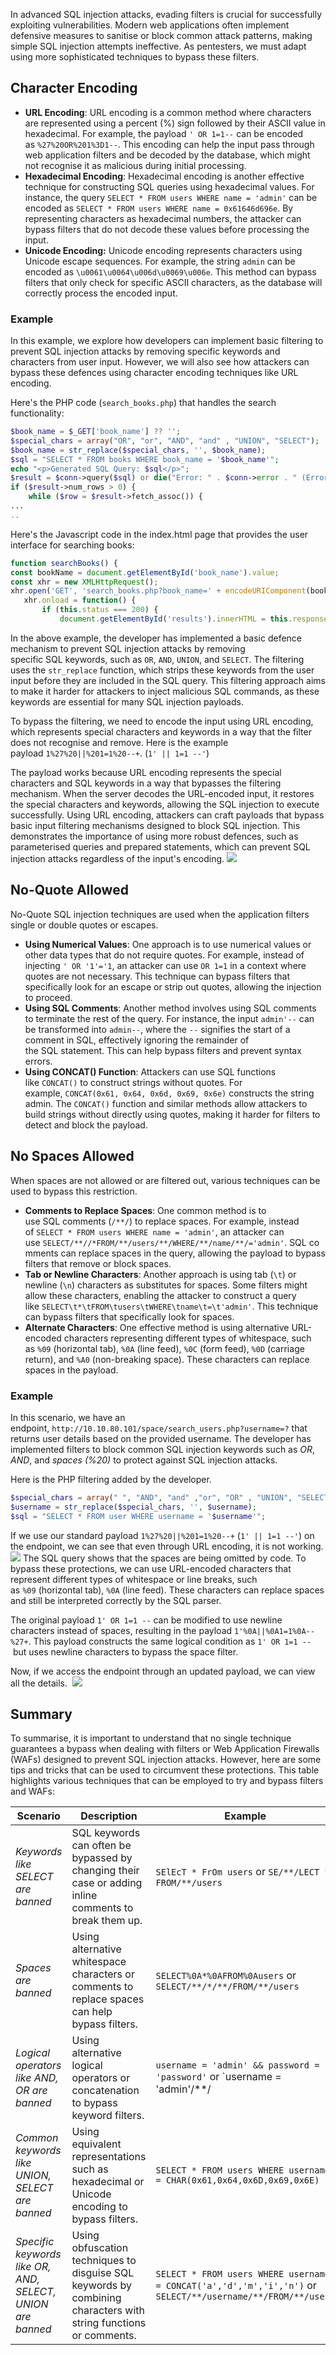 In advanced SQL injection attacks, evading filters is crucial for successfully exploiting vulnerabilities. Modern web applications often implement defensive measures to sanitise or block common attack patterns, making simple SQL injection attempts ineffective. As pentesters, we must adapt using more sophisticated techniques to bypass these filters. 

## Character Encoding
- **URL Encoding**: URL encoding is a common method where characters are represented using a percent (%) sign followed by their ASCII value in hexadecimal. For example, the payload `' OR 1=1--` can be encoded as `%27%20OR%201%3D1--`. This encoding can help the input pass through web application filters and be decoded by the database, which might not recognise it as malicious during initial processing.
- **Hexadecimal Encoding**: Hexadecimal encoding is another effective technique for constructing SQL queries using hexadecimal values. For instance, the query `SELECT * FROM users WHERE name = 'admin'` can be encoded as `SELECT * FROM users WHERE name = 0x61646d696e`. By representing characters as hexadecimal numbers, the attacker can bypass filters that do not decode these values before processing the input.
- **Unicode Encoding:** Unicode encoding represents characters using Unicode escape sequences. For example, the string `admin` can be encoded as `\u0061\u0064\u006d\u0069\u006e`. This method can bypass filters that only check for specific ASCII characters, as the database will correctly process the encoded input.

### Example
In this example, we explore how developers can implement basic filtering to prevent SQL injection attacks by removing specific keywords and characters from user input. However, we will also see how attackers can bypass these defences using character encoding techniques like URL encoding.

Here's the PHP code (`search_books.php`) that handles the search functionality:
```php
$book_name = $_GET['book_name'] ?? '';
$special_chars = array("OR", "or", "AND", "and" , "UNION", "SELECT");
$book_name = str_replace($special_chars, '', $book_name);
$sql = "SELECT * FROM books WHERE book_name = '$book_name'";
echo "<p>Generated SQL Query: $sql</p>";
$result = $conn->query($sql) or die("Error: " . $conn->error . " (Error Code: " . $conn->errno . ")");
if ($result->num_rows > 0) {
    while ($row = $result->fetch_assoc()) {
...
..
```

Here's the Javascript code in the index.html page that provides the user interface for searching books:
```javascript
function searchBooks() {
const bookName = document.getElementById('book_name').value;
const xhr = new XMLHttpRequest();
xhr.open('GET', 'search_books.php?book_name=' + encodeURIComponent(bookName), true);
   xhr.onload = function() {
       if (this.status === 200) {
           document.getElementById('results').innerHTML = this.responseText;
```

In the above example, the developer has implemented a basic defence mechanism to prevent SQL injection attacks by removing specific SQL keywords, such as `OR`, `AND`, `UNION`, and `SELECT`. The filtering uses the `str_replace` function, which strips these keywords from the user input before they are included in the SQL query. This filtering approach aims to make it harder for attackers to inject malicious SQL commands, as these keywords are essential for many SQL injection payloads.

To bypass the filtering, we need to encode the input using URL encoding, which represents special characters and keywords in a way that the filter does not recognise and remove. Here is the example payload `1%27%20||%201=1%20--+`.  (`1' || 1=1 --'`)

The payload works because URL encoding represents the special characters and SQL keywords in a way that bypasses the filtering mechanism. When the server decodes the URL-encoded input, it restores the special characters and keywords, allowing the SQL injection to execute successfully. Using URL encoding, attackers can craft payloads that bypass basic input filtering mechanisms designed to block SQL injection. This demonstrates the importance of using more robust defences, such as parameterised queries and prepared statements, which can prevent SQL injection attacks regardless of the input's encoding.
	![](Pasted%20image%2020241210175706.png)
	
## No-Quote Allowed
No-Quote SQL injection techniques are used when the application filters single or double quotes or escapes.  
- **Using Numerical Values**: One approach is to use numerical values or other data types that do not require quotes. For example, instead of injecting `' OR '1'='1`, an attacker can use `OR 1=1` in a context where quotes are not necessary. This technique can bypass filters that specifically look for an escape or strip out quotes, allowing the injection to proceed.
- **Using SQL Comments**: Another method involves using SQL comments to terminate the rest of the query. For instance, the input `admin'--` can be transformed into `admin--`, where the `--` signifies the start of a comment in SQL, effectively ignoring the remainder of the SQL statement. This can help bypass filters and prevent syntax errors.
- **Using CONCAT() Function**: Attackers can use SQL functions like `CONCAT()` to construct strings without quotes. For example, `CONCAT(0x61, 0x64, 0x6d, 0x69, 0x6e)` constructs the string admin. The `CONCAT()` function and similar methods allow attackers to build strings without directly using quotes, making it harder for filters to detect and block the payload.

## No Spaces Allowed
When spaces are not allowed or are filtered out, various techniques can be used to bypass this restriction.
- **Comments to Replace Spaces**: One common method is to use SQL comments (`/**/`) to replace spaces. For example, instead of `SELECT * FROM users WHERE name = 'admin'`, an attacker can use `SELECT/**//*FROM/**/users/**/WHERE/**/name/**/='admin'`. SQL comments can replace spaces in the query, allowing the payload to bypass filters that remove or block spaces.
- **Tab or Newline Characters**: Another approach is using tab (`\t`) or newline (`\n`) characters as substitutes for spaces. Some filters might allow these characters, enabling the attacker to construct a query like `SELECT\t*\tFROM\tusers\tWHERE\tname\t=\t'admin'`. This technique can bypass filters that specifically look for spaces.
- **Alternate Characters**: One effective method is using alternative URL-encoded characters representing different types of whitespace, such as `%09` (horizontal tab), `%0A` (line feed), `%0C` (form feed), `%0D` (carriage return), and `%A0` (non-breaking space). These characters can replace spaces in the payload.

### Example
In this scenario, we have an endpoint, `http://10.10.80.101/space/search_users.php?username=?` that returns user details based on the provided username. 
	The developer has implemented filters to block common SQL injection keywords such as *OR*, *AND*, and *spaces* *(%20)* to protect against SQL injection attacks.

Here is the PHP filtering added by the developer.
```php
$special_chars = array(" ", "AND", "and" ,"or", "OR" , "UNION", "SELECT");
$username = str_replace($special_chars, '', $username);
$sql = "SELECT * FROM user WHERE username = '$username'";
```

If we use our standard payload `1%27%20||%201=1%20--+` (`1' || 1=1 --'`) on the endpoint, we can see that even through URL encoding, it is not working.
	![](Pasted%20image%2020241210180150.png)
The SQL query shows that the spaces are being omitted by code. To bypass these protections, we can use URL-encoded characters that represent different types of whitespace or line breaks, such as `%09` (horizontal tab), `%0A` (line feed). These characters can replace spaces and still be interpreted correctly by the SQL parser.

The original payload `1' OR 1=1 --` can be modified to use newline characters instead of spaces, resulting in the payload `1'%0A||%0A1=1%0A--%27+`. This payload constructs the same logical condition as `1' OR 1=1 --` but uses newline characters to bypass the space filter.

Now, if we access the endpoint through an updated payload, we can view all the details. 
	![](Pasted%20image%2020241210180321.png)

## Summary
To summarise, it is important to understand that no single technique guarantees a bypass when dealing with filters or Web Application Firewalls (WAFs) designed to prevent SQL injection attacks. However, here are some tips and tricks that can be used to circumvent these protections. This table highlights various techniques that can be employed to try and bypass filters and WAFs:

| **Scenario**                                               | **Description**                                                                                                  | **Example**                                                                                                 |
| ---------------------------------------------------------- | ---------------------------------------------------------------------------------------------------------------- | ----------------------------------------------------------------------------------------------------------- |
| *Keywords like SELECT are banned*                            | SQL keywords can often be bypassed by changing their case or adding inline comments to break them up.            | `SElEcT * FrOm users` or `SE/**/LECT * FROM/**/users`                                                       |
| *Spaces are banned*                                          | Using alternative whitespace characters or comments to replace spaces can help bypass filters.                   | `SELECT%0A*%0AFROM%0Ausers` or `SELECT/**/*/**/FROM/**/users`                                               |
| *Logical operators like AND, OR are banned*                | Using alternative logical operators or concatenation to bypass keyword filters.                                  | `username = 'admin' && password = 'password'` or `username = 'admin'/**/                                    |
| *Common keywords like UNION, SELECT are banned*            | Using equivalent representations such as hexadecimal or Unicode encoding to bypass filters.                      | `SELECT * FROM users WHERE username = CHAR(0x61,0x64,0x6D,0x69,0x6E)`                                       |
| *Specific keywords like OR, AND, SELECT, UNION are banned* | Using obfuscation techniques to disguise SQL keywords by combining characters with string functions or comments. | `SELECT * FROM users WHERE username = CONCAT('a','d','m','i','n')` or `SELECT/**/username/**/FROM/**/users` |
